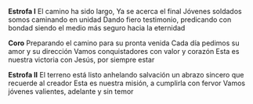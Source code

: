 **Estrofa I**
El camino ha sido largo, Ya se acerca el final
Jóvenes soldados somos caminando en unidad
Dando fiero testimonio, predicando con bondad
siendo el medio más seguro hacia la eternidad

**Coro**
Preparando el camino para su pronta venida
Cada día pedimos su amor y su dirección
Vamos conquistadores con valor y corazón
Esta es nuestra victoria con Jesús, por siempre estar

**Estrofa II**
El terreno está listo anhelando salvación
un abrazo sincero que recuerde al creador
Esta es nuestra misión, a cumplirla con fervor
Vamos jóvenes valientes, adelante y sin temor
